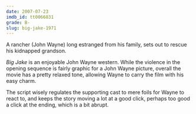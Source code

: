 ```yaml
---
date: 2007-07-23
imdb_id: tt0066831
grade: B-
slug: big-jake-1971
---
```


A rancher (John Wayne) long estranged from his family, sets out to rescue his kidnapped grandson.

_Big Jake_ is an enjoyable John Wayne western. While the violence in the opening sequence is fairly graphic for a John Wayne picture, overall the movie has a pretty relaxed tone, allowing Wayne to carry the film with his easy charm.

The script wisely regulates the supporting cast to mere foils for Wayne to react to, and keeps the story moving a lot at a good click, perhaps too good a click at the ending, which is a bit abrupt.
